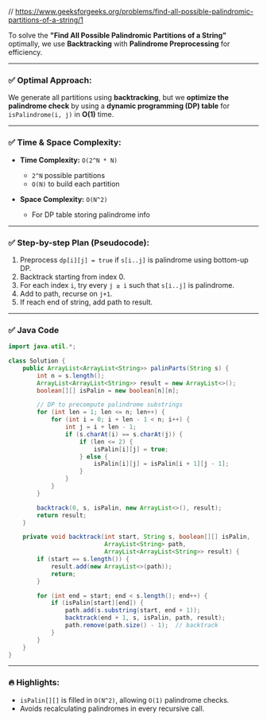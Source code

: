 // https://www.geeksforgeeks.org/problems/find-all-possible-palindromic-partitions-of-a-string/1

To solve the **"Find All Possible Palindromic Partitions of a String"** optimally, we use **Backtracking** with **Palindrome Preprocessing** for efficiency.

---

### ✅ **Optimal Approach:**

We generate all partitions using **backtracking**, but we **optimize the palindrome check** by using a **dynamic programming (DP) table** for `isPalindrome(i, j)` in **O(1)** time.

---

### ✅ **Time & Space Complexity:**

* **Time Complexity:** `O(2^N * N)`

  * `2^N` possible partitions
  * `O(N)` to build each partition
* **Space Complexity:** `O(N^2)`

  * For DP table storing palindrome info

---

### ✅ **Step-by-step Plan (Pseudocode):**

1. Preprocess `dp[i][j] = true` if `s[i..j]` is palindrome using bottom-up DP.
2. Backtrack starting from index 0.
3. For each index `i`, try every `j ≥ i` such that `s[i..j]` is palindrome.
4. Add to path, recurse on `j+1`.
5. If reach end of string, add path to result.

---

### ✅ **Java Code**

```java
import java.util.*;

class Solution {
    public ArrayList<ArrayList<String>> palinParts(String s) {
        int n = s.length();
        ArrayList<ArrayList<String>> result = new ArrayList<>();
        boolean[][] isPalin = new boolean[n][n];

        // DP to precompute palindrome substrings
        for (int len = 1; len <= n; len++) {
            for (int i = 0; i + len - 1 < n; i++) {
                int j = i + len - 1;
                if (s.charAt(i) == s.charAt(j)) {
                    if (len <= 2) {
                        isPalin[i][j] = true;
                    } else {
                        isPalin[i][j] = isPalin[i + 1][j - 1];
                    }
                }
            }
        }

        backtrack(0, s, isPalin, new ArrayList<>(), result);
        return result;
    }

    private void backtrack(int start, String s, boolean[][] isPalin,
                           ArrayList<String> path,
                           ArrayList<ArrayList<String>> result) {
        if (start == s.length()) {
            result.add(new ArrayList<>(path));
            return;
        }

        for (int end = start; end < s.length(); end++) {
            if (isPalin[start][end]) {
                path.add(s.substring(start, end + 1));
                backtrack(end + 1, s, isPalin, path, result);
                path.remove(path.size() - 1);  // backtrack
            }
        }
    }
}
```

---

### 🔥 Highlights:

* `isPalin[][]` is filled in `O(N^2)`, allowing `O(1)` palindrome checks.
* Avoids recalculating palindromes in every recursive call.
